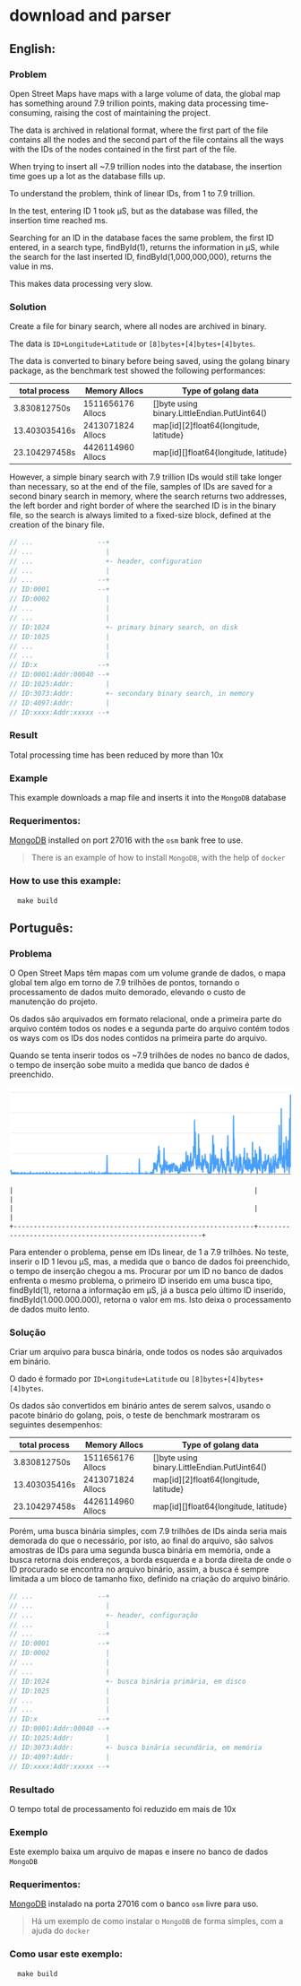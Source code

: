 # download and parser

## English:

### Problem

Open Street Maps have maps with a large volume of data, the global map has something around 7.9 trillion points, making 
data processing time-consuming, raising the cost of maintaining the project.

The data is archived in relational format, where the first part of the file contains all the nodes and the second part 
of the file contains all the ways with the IDs of the nodes contained in the first part of the file.

When trying to insert all ~7.9 trillion nodes into the database, the insertion time goes up a lot as the database fills 
up.

To understand the problem, think of linear IDs, from 1 to 7.9 trillion.

In the test, entering ID 1 took µS, but as the database was filled, the insertion time reached ms.

Searching for an ID in the database faces the same problem, the first ID entered, in a search type, findById(1), returns 
the information in µS, while the search for the last inserted ID, findById(1,000,000,000), returns the value in ms.

This makes data processing very slow.

### Solution

Create a file for binary search, where all nodes are archived in binary.

The data is `ID+Longitude+Latitude` or `[8]bytes+[4]bytes+[4]bytes`.

The data is converted to binary before being saved, using the golang binary package, as the benchmark test showed the 
following performances:

| total process | Memory Allocs     | Type of golang data                          |
|---------------|-------------------|----------------------------------------------|
|  3.830812750s | 1511656176 Allocs | []byte using binary.LittleEndian.PutUint64() |
| 13.403035416s | 2413071824 Allocs | map[id][2]float64{longitude, latitude}       |
| 23.104297458s | 4426114960 Allocs | map[id][]float64{longitude, latitude}        |

However, a simple binary search with 7.9 trillion IDs would still take longer than necessary, so at the end of the file, 
samples of IDs are saved for a second binary search in memory, where the search returns two addresses, the left border 
and right border of where the searched ID is in the binary file, so the search is always limited to a fixed-size block, 
defined at the creation of the binary file.

```go
// ...                --+
// ...                  |
// ...                  +- header, configuration
// ...                  |
// ...                --+
// ID:0001            --+
// ID:0002              |
// ...                  |
// ...                  |
// ID:1024              +- primary binary search, on disk
// ID:1025              |
// ...                  |
// ...                  |
// ID:x               --+
// ID:0001:Addr:00040 --+
// ID:1025:Addr:        |
// ID:3073:Addr:        +- secondary binary search, in memory
// ID:4097:Addr:        |
// ID:xxxx:Addr:xxxxx --+
```

### Result

Total processing time has been reduced by more than 10x

### Example

This example downloads a map file and inserts it into the `MongoDB` database

### Requerimentos:

[MongoDB](https://www.mongodb.com/docs/manual/installation/) installed on port 27016 with the `osm` bank free to use.

> There is an example of how to install `MongoDB`, with the help of `docker`

### How to use this example:

```shell
  make build
```

## Português:

### Problema

O Open Street Maps têm mapas com um volume grande de dados, o mapa global tem algo em torno de 7.9 trilhões de pontos,
tornando o processamento de dados muito demorado, elevando o custo de manutenção do projeto.

Os dados são arquivados em formato relacional, onde a primeira parte do arquivo contém todos os nodes e a segunda parte 
do arquivo contém todos os ways com os IDs dos nodes contidos na primeira parte do arquivo.

Quando se tenta inserir todos os ~7.9 trilhões de nodes no banco de dados, o tempo de inserção sobe muito a medida que
banco de dados é preenchido.

![times](./times.png)
```shell
|                                                            |                                                        |
|                                                            |                                                        |
+------------------------------------------------------------+--------------------------------------------------------+
```

Para entender o problema, pense em IDs linear, de 1 a 7.9 trilhões. 
No teste, inserir o ID 1 levou µS, mas, a medida que o banco de dados foi preenchido, o tempo de inserção chegou a ms.
Procurar por um ID no banco de dados enfrenta o mesmo problema, o primeiro ID inserido em uma busca tipo, findById(1),
retorna a informação em µS, já a busca pelo último ID inserido, findById(1.000.000.000), retorna o valor em ms.
Isto deixa o processamento de dados muito lento.

### Solução

Criar um arquivo para busca binária, onde todos os nodes são arquivados em binário.

O dado é formado por `ID+Longitude+Latitude` ou `[8]bytes+[4]bytes+[4]bytes`.

Os dados são convertidos em binário antes de serem salvos, usando o pacote binário do golang, pois, o teste de benchmark
mostraram os seguintes desempenhos:

| total process | Memory Allocs     | Type of golang data                          |
|---------------|-------------------|----------------------------------------------|
|  3.830812750s | 1511656176 Allocs | []byte using binary.LittleEndian.PutUint64() |
| 13.403035416s | 2413071824 Allocs | map[id][2]float64{longitude, latitude}       |
| 23.104297458s | 4426114960 Allocs | map[id][]float64{longitude, latitude}        |

Porém, uma busca binária simples, com 7.9 trilhões de IDs ainda seria mais demorada do que o necessário, por isto, ao
final do arquivo, são salvos amostras de IDs para uma segunda busca binária em memória, onde a busca retorna dois 
endereços, a borda esquerda e a borda direita de onde o ID procurado se encontra no arquivo binário, assim, a busca é
sempre limitada a um bloco de tamanho fixo, definido na criação do arquivo binário.

```go
// ...                --+
// ...                  |
// ...                  +- header, configuração
// ...                  |
// ...                --+
// ID:0001            --+
// ID:0002              |
// ...                  |
// ...                  |
// ID:1024              +- busca binária primária, em disco
// ID:1025              |
// ...                  |
// ...                  |
// ID:x               --+
// ID:0001:Addr:00040 --+
// ID:1025:Addr:        |
// ID:3073:Addr:        +- busca binária secundária, em memória
// ID:4097:Addr:        |
// ID:xxxx:Addr:xxxxx --+
```

### Resultado

O tempo total de processamento foi reduzido em mais de 10x

### Exemplo

Este exemplo baixa um arquivo de mapas e insere no banco de dados `MongoDB`

### Requerimentos:

[MongoDB](https://www.mongodb.com/docs/manual/installation/) instalado na porta 27016 com o banco `osm` livre para uso.

> Há um exemplo de como instalar o `MongoDB` de forma simples, com a ajuda do `docker`

### Como usar este exemplo:

```shell
  make build
```
